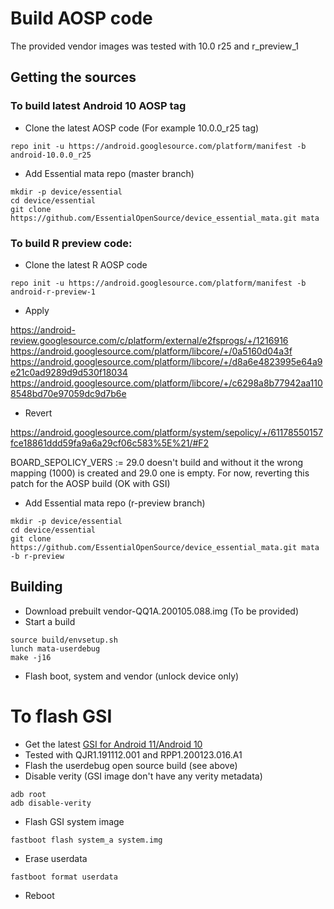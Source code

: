 # Build AOSP code

The provided vendor images was tested with 10.0 r25 and r_preview_1

## Getting the sources

### To build latest Android 10 AOSP tag

* Clone the latest AOSP code (For example 10.0.0_r25 tag)

```
repo init -u https://android.googlesource.com/platform/manifest -b android-10.0.0_r25
```

* Add Essential mata repo (master branch)

```
mkdir -p device/essential
cd device/essential
git clone https://github.com/EssentialOpenSource/device_essential_mata.git mata
```


### To build R preview code:

* Clone the latest R AOSP code

```
repo init -u https://android.googlesource.com/platform/manifest -b android-r-preview-1
```

* Apply

https://android-review.googlesource.com/c/platform/external/e2fsprogs/+/1216916
https://android.googlesource.com/platform/libcore/+/0a5160d04a3f
https://android.googlesource.com/platform/libcore/+/d8a6e4823995e64a9e21c0ad9289d9d530f18034
https://android.googlesource.com/platform/libcore/+/c6298a8b77942aa1108548bd70e97059dc9d7b6e

* Revert

https://android.googlesource.com/platform/system/sepolicy/+/61178550157fce18861ddd59fa9a6a29cf06c583%5E%21/#F2

BOARD_SEPOLICY_VERS := 29.0 doesn't build and without it the wrong mapping (1000) is created and 29.0 one
is empty. For now, reverting this patch for the AOSP build (OK with GSI)

* Add Essential mata repo (r-preview branch)

```
mkdir -p device/essential
cd device/essential
git clone https://github.com/EssentialOpenSource/device_essential_mata.git mata -b r-preview
```

## Building

* Download prebuilt vendor-QQ1A.200105.088.img (To be provided)
* Start a build

```
source build/envsetup.sh
lunch mata-userdebug
make -j16
```

* Flash boot, system and vendor (unlock device only)

# To flash GSI

* Get the latest [GSI for Android 11/Android 10](https://developer.android.com/topic/generic-system-image/releases)
* Tested with QJR1.191112.001 and RPP1.200123.016.A1
* Flash the userdebug open source build (see above)
* Disable verity (GSI image don't have any verity metadata)

```
adb root
adb disable-verity
```

* Flash GSI system image

```
fastboot flash system_a system.img
```

* Erase userdata

```
fastboot format userdata
```

* Reboot

